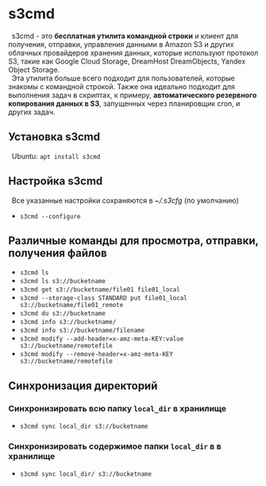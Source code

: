 # s3cmd
&ensp;s3cmd - это **бесплатная утилита командной строки** и клиент для получения, отправки, управления данными в Amazon S3 и других облачных провайдеров хранения данных, которые используют протокол S3, такие как Google Cloud Storage, DreamHost DreamObjects, Yandex Object Storage.  
&ensp;Эта утилита больше всего подходит для пользователей, которые знакомы с командной строкой. Также она идеально подходит для выполнения задач в скриптах, к примеру, **автоматического резервного копирования данных в S3**, запущенных через планировщик cron, и других задач.

## Установка s3cmd

&ensp;Ubuntu: `apt install s3cmd`

## Настройка s3cmd
&ensp;Все указанные настройки сохраняются в *~/.s3cfg* (по умолчанию)

- `s3cmd --configure`

## Различные команды для просмотра, отправки, получения файлов

- `s3cmd ls`
- `s3cmd ls s3://bucketname`
- `s3cmd get s3://bucketname/file01 file01_local`
- `s3cmd --storage-class STANDARD put file01_local s3://bucketname/file01_remote`
- `s3cmd du s3://bucketname`
- `s3cmd info s3://bucketname/`
- `s3cmd info s3://bucketname/filename`
- `s3cmd modify --add-header=x-amz-meta-KEY:value s3://bucketname/remotefile`
- `s3cmd modify --remove-header=x-amz-meta-KEY s3://bucketname/remotefile`

## Синхронизация директорий

### Синхронизировать всю папку `local_dir` в хранилище
- `s3cmd sync local_dir s3://bucketname`

### Синхронизировать содержимое папки `local_dir` в в хранилище
- `s3cmd sync local_dir/ s3://bucketname`
